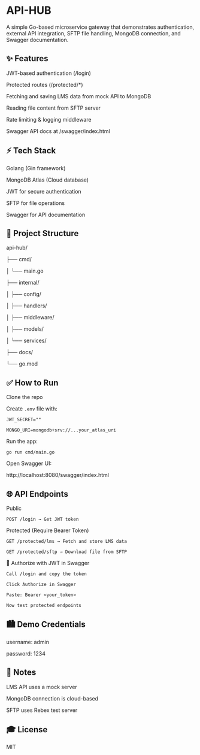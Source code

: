 # API-HUB
A simple Go-based microservice gateway that demonstrates authentication, external API integration, SFTP file handling, MongoDB connection, and Swagger documentation.

## ✨ Features

JWT-based authentication (/login)

Protected routes (/protected/*)

Fetching and saving LMS data from mock API to MongoDB

Reading file content from SFTP server

Rate limiting & logging middleware

Swagger API docs at /swagger/index.html

## ⚡ Tech Stack

Golang (Gin framework)

MongoDB Atlas (Cloud database)

JWT for secure authentication

SFTP for file operations

Swagger for API documentation

## 📂 Project Structure

api-hub/

├── cmd/

│   └── main.go 

├── internal/

│   ├── config/              

│   ├── handlers/            

│   ├── middleware/           

│   ├── models/             

│   └── services/             

├── docs/                    

└── go.mod

## ✅ How to Run

Clone the repo

Create `.env` file with:

`JWT_SECRET=""`


`MONGO_URI=mongodb+srv://...your_atlas_uri`

Run the app:

`go run cmd/main.go`

Open Swagger UI:

http://localhost:8080/swagger/index.html

##  🌐 API Endpoints

Public

    POST /login → Get JWT token

Protected (Require Bearer Token)

    GET /protected/lms → Fetch and store LMS data

    GET /protected/sftp → Download file from SFTP


📄 Authorize with JWT in Swagger

    Call /login and copy the token

    Click Authorize in Swagger

    Paste: Bearer <your_token>

    Now test protected endpoints

##  🏙️ Demo Credentials

username: admin

password: 1234

## 🚀 Notes

LMS API uses a mock server

MongoDB connection is cloud-based

SFTP uses Rebex test server

## 🎓 License

MIT

